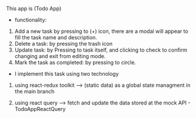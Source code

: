 This app is (Todo App)


* functionality: 
1.  Add a new task by pressing to (+) icon, there are a modal will appear to fill the task name and description. 
2. Delete a task: by pressing the trash icon 
3. Update task: by Pressing to task itself, and clicking to check to confirm changing and exit from editing mode. 
4. Mark the task as completed: by pressing to circle.

* I implement this task using two technology

1. using react-redux toolkit --> (static data) as a global state managment in the main branch 

2. using react query --> fetch and update the data stored at the mock API - TodoAppReactQuery
